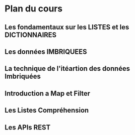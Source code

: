 # Plan du cours

## Les fondamentaux sur les LISTES et les DICTIONNAIRES

## Les données IMBRIQUEES

## La technique de l'itéartion des données Imbriquées

## Introduction a Map et Filter

## Les Listes Compréhension

## Les APIs REST
